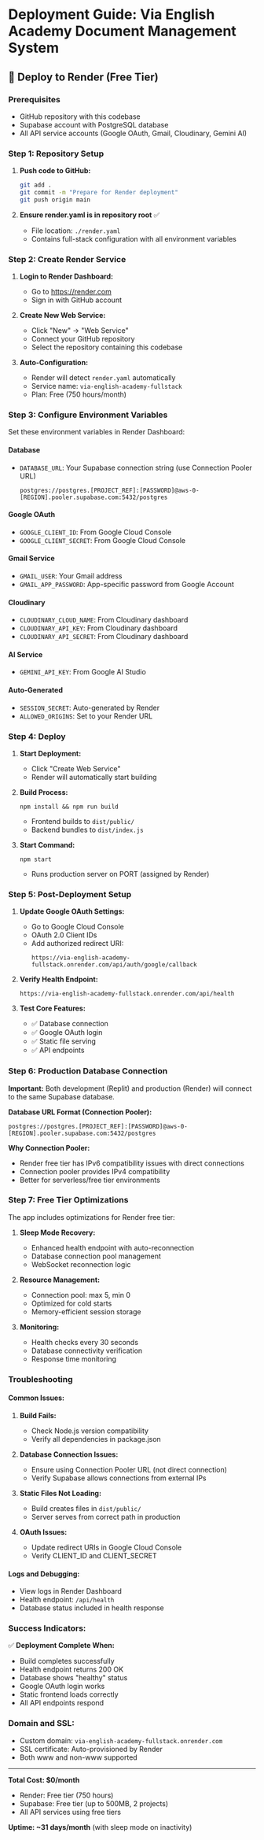 # Deployment Guide: Via English Academy Document Management System

## 🚀 Deploy to Render (Free Tier)

### Prerequisites
- GitHub repository with this codebase
- Supabase account with PostgreSQL database
- All API service accounts (Google OAuth, Gmail, Cloudinary, Gemini AI)

### Step 1: Repository Setup

1. **Push code to GitHub:**
   ```bash
   git add .
   git commit -m "Prepare for Render deployment"
   git push origin main
   ```

2. **Ensure render.yaml is in repository root** ✅
   - File location: `./render.yaml`
   - Contains full-stack configuration with all environment variables

### Step 2: Create Render Service

1. **Login to Render Dashboard:**
   - Go to https://render.com
   - Sign in with GitHub account

2. **Create New Web Service:**
   - Click "New" → "Web Service"
   - Connect your GitHub repository
   - Select the repository containing this codebase

3. **Auto-Configuration:**
   - Render will detect `render.yaml` automatically
   - Service name: `via-english-academy-fullstack`
   - Plan: Free (750 hours/month)

### Step 3: Configure Environment Variables

Set these environment variables in Render Dashboard:

#### Database
- `DATABASE_URL`: Your Supabase connection string (use Connection Pooler URL)
  ```
  postgres://postgres.[PROJECT_REF]:[PASSWORD]@aws-0-[REGION].pooler.supabase.com:5432/postgres
  ```

#### Google OAuth
- `GOOGLE_CLIENT_ID`: From Google Cloud Console
- `GOOGLE_CLIENT_SECRET`: From Google Cloud Console

#### Gmail Service
- `GMAIL_USER`: Your Gmail address
- `GMAIL_APP_PASSWORD`: App-specific password from Google Account

#### Cloudinary
- `CLOUDINARY_CLOUD_NAME`: From Cloudinary dashboard
- `CLOUDINARY_API_KEY`: From Cloudinary dashboard  
- `CLOUDINARY_API_SECRET`: From Cloudinary dashboard

#### AI Service
- `GEMINI_API_KEY`: From Google AI Studio

#### Auto-Generated
- `SESSION_SECRET`: Auto-generated by Render
- `ALLOWED_ORIGINS`: Set to your Render URL

### Step 4: Deploy

1. **Start Deployment:**
   - Click "Create Web Service"
   - Render will automatically start building

2. **Build Process:**
   ```
   npm install && npm run build
   ```
   - Frontend builds to `dist/public/`
   - Backend bundles to `dist/index.js`

3. **Start Command:**
   ```
   npm start
   ```
   - Runs production server on PORT (assigned by Render)

### Step 5: Post-Deployment Setup

1. **Update Google OAuth Settings:**
   - Go to Google Cloud Console
   - OAuth 2.0 Client IDs
   - Add authorized redirect URI:
     ```
     https://via-english-academy-fullstack.onrender.com/api/auth/google/callback
     ```

2. **Verify Health Endpoint:**
   ```
   https://via-english-academy-fullstack.onrender.com/api/health
   ```

3. **Test Core Features:**
   - ✅ Database connection
   - ✅ Google OAuth login
   - ✅ Static file serving
   - ✅ API endpoints

### Step 6: Production Database Connection

**Important:** Both development (Replit) and production (Render) will connect to the same Supabase database.

**Database URL Format (Connection Pooler):**
```
postgres://postgres.[PROJECT_REF]:[PASSWORD]@aws-0-[REGION].pooler.supabase.com:5432/postgres
```

**Why Connection Pooler:**
- Render free tier has IPv6 compatibility issues with direct connections
- Connection pooler provides IPv4 compatibility
- Better for serverless/free tier environments

### Step 7: Free Tier Optimizations

The app includes optimizations for Render free tier:

1. **Sleep Mode Recovery:**
   - Enhanced health endpoint with auto-reconnection
   - Database connection pool management
   - WebSocket reconnection logic

2. **Resource Management:**
   - Connection pool: max 5, min 0
   - Optimized for cold starts
   - Memory-efficient session storage

3. **Monitoring:**
   - Health checks every 30 seconds
   - Database connectivity verification
   - Response time monitoring

### Troubleshooting

#### Common Issues:

1. **Build Fails:**
   - Check Node.js version compatibility
   - Verify all dependencies in package.json

2. **Database Connection Issues:**
   - Ensure using Connection Pooler URL (not direct connection)
   - Verify Supabase allows connections from external IPs

3. **Static Files Not Loading:**
   - Build creates files in `dist/public/`
   - Server serves from correct path in production

4. **OAuth Issues:**
   - Update redirect URIs in Google Cloud Console
   - Verify CLIENT_ID and CLIENT_SECRET

#### Logs and Debugging:
- View logs in Render Dashboard
- Health endpoint: `/api/health`
- Database status included in health response

### Success Indicators:

✅ **Deployment Complete When:**
- Build completes successfully
- Health endpoint returns 200 OK
- Database shows "healthy" status
- Google OAuth login works
- Static frontend loads correctly
- All API endpoints respond

### Domain and SSL:
- Custom domain: `via-english-academy-fullstack.onrender.com`
- SSL certificate: Auto-provisioned by Render
- Both www and non-www supported

---

**Total Cost: $0/month**
- Render: Free tier (750 hours)
- Supabase: Free tier (up to 500MB, 2 projects)
- All API services using free tiers

**Uptime: ~31 days/month** (with sleep mode on inactivity)